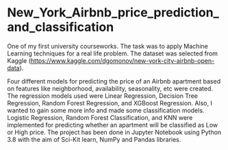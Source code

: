 # New_York_Airbnb_price_prediction_and_classification

One of my first university courseworks. The task was to apply Machine Learning techniques for a real life problem. The dataset was selected from Kaggle (https://www.kaggle.com/dgomonov/new-york-city-airbnb-open-data).

Four different models for predicting the price of an Airbnb apartment based on features like neighborhood, availability, seasonality, etc were created. The regression models used were Linear Regression, Decision Tree Regression, Random Forest Regression, and XGBoost Regression. Also, I wanted to gain some more info and made some classification models. Logistic Regression, Random Forest Classification, and KNN were implemented for predicting whether an apartment will be classified as Low or High price. The project has been done in Jupyter Notebook using Python 3.8 with the aim of Sci-Kit learn, NumPy and Pandas libraries.
